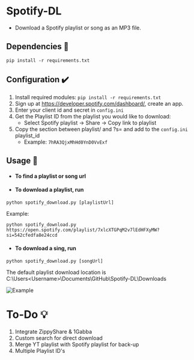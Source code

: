 # Spotify-DL
- Download a Spotify playlist or song as an MP3 file.

## Dependencies 🧾
```
pip install -r requirements.txt
```

## Configuration ✔️
1. Install required modules: ```pip install -r requirements.txt```
1. Sign up at https://developer.spotify.com/dashboard/, create an app.
2. Enter your client id and secret in `config.ini`
3. Get the Playlist ID from the playlist you would like to download:
	* Select Spotify playlist -> Share -> Copy link to playlist
4. Copy the section between playlist/ and ?s= and add to the `config.ini` playlist_id
	* Example: `7hRA3QjxMhHd0YnD0VvExf`

## Usage 📘

- #### To find a playlist or song url


- #### To download a playlist, run

```
python spotify_download.py [playlistUrl]
```
Example:
```
python spotify_download.py https://open.spotify.com/playlist/7xlcXTGPqM2v7lEdHFXyMW?si=542cfedfa8e24ccd
```

- #### To download a sing, run

```
python spotify_download.py [songUrl]
```
  
The default playlist download location is C:\Users\<Username>\Documents\GitHub\Spotify-DL\Downloads

![Example](https://github.com/remonhob/Spotify-DL/blob/master/example.png)
	
# To-Do 💡
1. Integrate ZippyShare & 1Gabba
2. Custom search for direct download
3. Merge YT playlist with Spotify playlist for back-up
4. Multiple Playlist ID's
